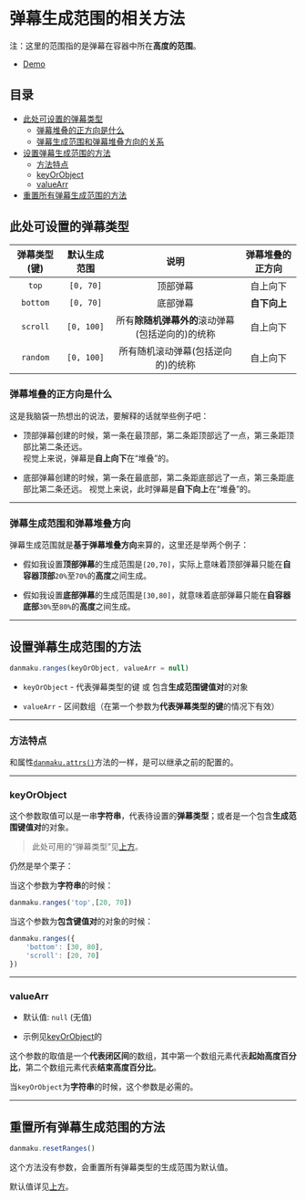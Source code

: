 # 弹幕生成范围的相关方法

注：这里的范围指的是弹幕在容器中所在**高度的范围**。

* [Demo](https://ndanmaku.xbottle.top/#限定弹幕生成范围)  

## 目录

* [此处可设置的弹幕类型](#此处可设置的弹幕类型)  
    * [弹幕堆叠的正方向是什么](#弹幕堆叠的正方向是什么)  
    * [弹幕生成范围和弹幕堆叠方向的关系](#弹幕生成范围和弹幕堆叠方向)  
* [设置弹幕生成范围的方法](#设置弹幕生成范围的方法)
    * [方法特点](#方法特点)
    * [keyOrObject](#keyorobject)
    * [valueArr](#valuearr)
* [重置所有弹幕生成范围的方法](#重置所有弹幕生成范围的方法)

## 此处可设置的弹幕类型

| 弹幕类型(键) | 默认生成范围|说明 | 弹幕堆叠的正方向 |
|:---:|:---:|:---:|:---:|
|`top`|`[0, 70]`|顶部弹幕 | 自上向下 |
|`bottom`|`[0, 70]`|底部弹幕 | **自下向上** |
|`scroll`|`[0, 100]`|所有**除随机弹幕外的**滚动弹幕(包括逆向的)的统称| 自上向下 |
|`random`|`[0, 100]`|所有随机滚动弹幕(包括逆向的)的统称| 自上向下 |  

### 弹幕堆叠的正方向是什么

这是我脑袋一热想出的说法，要解释的话就举些例子吧：

* 顶部弹幕创建的时候，第一条在最顶部，第二条距顶部远了一点，第三条距顶部比第二条还远。  
    视觉上来说，弹幕是**自上向下**在“堆叠”的。

* 底部弹幕创建的时候，第一条在最底部，第二条距底部远了一点，第三条距底部比第二条还远。
    视觉上来说，此时弹幕是**自下向上**在“堆叠”的。

------

### 弹幕生成范围和弹幕堆叠方向

弹幕生成范围就是**基于弹幕堆叠方向**来算的，这里还是举两个例子：

* 假如我设置**顶部弹幕**的生成范围是`[20,70]`，实际上意味着顶部弹幕只能在**自容器顶部**`20%`至`70%`的**高度**之间生成。

* 假如我设置**底部弹幕**的生成范围是`[30,80]`，就意味着底部弹幕只能在**自容器底部**`30%`至`80%`的**高度**之间生成。

------

## 设置弹幕生成范围的方法

```javascript
danmaku.ranges(keyOrObject, valueArr = null)
```

* `keyOrObject` - 代表弹幕类型的键 或 包含**生成范围键值对**的对象

* `valueArr` - 区间数组（在第一个参数为**代表弹幕类型的键**的情况下有效）  

------

### 方法特点

和属性[`danmaku.attrs()`](attributes.md#方法特点)方法的一样，是可以继承之前的配置的。

------

### keyOrObject

这个参数取值可以是一串**字符串**，代表待设置的**弹幕类型**；或者是一个包含**生成范围键值对**的对象。 

> 此处可用的“弹幕类型”见[上方](#此处可设置的弹幕类型)。  

仍然是举个栗子：

当这个参数为**字符串**的时候：

```javascript
danmaku.ranges('top',[20, 70])
```

当这个参数为**包含键值对**的对象的时候：

```javascript
danmaku.ranges({
    'bottom': [30, 80],
    'scroll': [20, 70]
})
```

------

### valueArr

* 默认值: `null` (无值)

* 示例见[keyOrObject](#keyorobject)的  

这个参数的取值是一个**代表闭区间**的数组，其中第一个数组元素代表**起始高度百分比**，第二个数组元素代表**结束高度百分比**。  

当`keyOrObject`为**字符串**的时候，这个参数是必需的。

------

## 重置所有弹幕生成范围的方法

```javascript
danmaku.resetRanges()
```

这个方法没有参数，会重置所有弹幕类型的生成范围为默认值。  

默认值详见[上方](#此处可设置的弹幕类型)。  